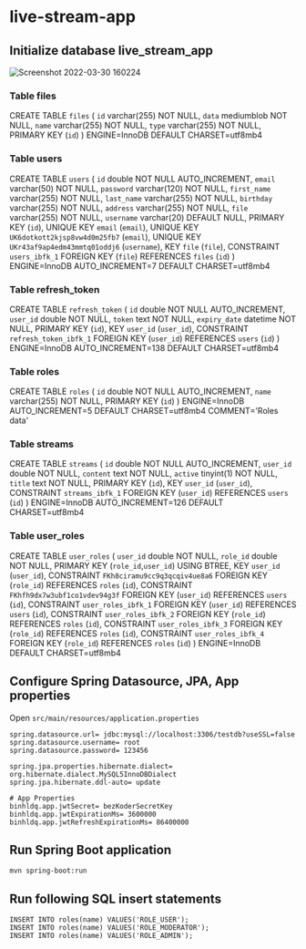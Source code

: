 # live-stream-app

## Initialize database live_stream_app
![Screenshot 2022-03-30 160224](https://user-images.githubusercontent.com/42068261/161008277-cd3f9f24-3adf-4f33-aa2d-32c66873a31a.png)
### Table files
CREATE TABLE `files` (
 `id` varchar(255) NOT NULL,
 `data` mediumblob NOT NULL,
 `name` varchar(255) NOT NULL,
 `type` varchar(255) NOT NULL,
 PRIMARY KEY (`id`)
) ENGINE=InnoDB DEFAULT CHARSET=utf8mb4
### Table users
CREATE TABLE `users` (
 `id` double NOT NULL AUTO_INCREMENT,
 `email` varchar(50) NOT NULL,
 `password` varchar(120) NOT NULL,
 `first_name` varchar(255) NOT NULL,
 `last_name` varchar(255) NOT NULL,
 `birthday` varchar(255) NOT NULL,
 `address` varchar(255) NOT NULL,
 `file` varchar(255) NOT NULL,
 `username` varchar(20) DEFAULT NULL,
 PRIMARY KEY (`id`),
 UNIQUE KEY `email` (`email`),
 UNIQUE KEY `UK6dotkott2kjsp8vw4d0m25fb7` (`email`),
 UNIQUE KEY `UKr43af9ap4edm43mmtq01oddj6` (`username`),
 KEY `file` (`file`),
 CONSTRAINT `users_ibfk_1` FOREIGN KEY (`file`) REFERENCES `files` (`id`)
) ENGINE=InnoDB AUTO_INCREMENT=7 DEFAULT CHARSET=utf8mb4
### Table refresh_token
CREATE TABLE `refresh_token` (
 `id` double NOT NULL AUTO_INCREMENT,
 `user_id` double NOT NULL,
 `token` text NOT NULL,
 `expiry_date` datetime NOT NULL,
 PRIMARY KEY (`id`),
 KEY `user_id` (`user_id`),
 CONSTRAINT `refresh_token_ibfk_1` FOREIGN KEY (`user_id`) REFERENCES `users` (`id`)
) ENGINE=InnoDB AUTO_INCREMENT=138 DEFAULT CHARSET=utf8mb4
### Table roles
CREATE TABLE `roles` (
 `id` double NOT NULL AUTO_INCREMENT,
 `name` varchar(255) NOT NULL,
 PRIMARY KEY (`id`)
) ENGINE=InnoDB AUTO_INCREMENT=5 DEFAULT CHARSET=utf8mb4 COMMENT='Roles data'
### Table streams
CREATE TABLE `streams` (
 `id` double NOT NULL AUTO_INCREMENT,
 `user_id` double NOT NULL,
 `content` text NOT NULL,
 `active` tinyint(1) NOT NULL,
 `title` text NOT NULL,
 PRIMARY KEY (`id`),
 KEY `user_id` (`user_id`),
 CONSTRAINT `streams_ibfk_1` FOREIGN KEY (`user_id`) REFERENCES `users` (`id`)
) ENGINE=InnoDB AUTO_INCREMENT=126 DEFAULT CHARSET=utf8mb4
### Table user_roles
CREATE TABLE `user_roles` (
 `user_id` double NOT NULL,
 `role_id` double NOT NULL,
 PRIMARY KEY (`role_id`,`user_id`) USING BTREE,
 KEY `user_id` (`user_id`),
 CONSTRAINT `FKh8ciramu9cc9q3qcqiv4ue8a6` FOREIGN KEY (`role_id`) REFERENCES `roles` (`id`),
 CONSTRAINT `FKhfh9dx7w3ubf1co1vdev94g3f` FOREIGN KEY (`user_id`) REFERENCES `users` (`id`),
 CONSTRAINT `user_roles_ibfk_1` FOREIGN KEY (`user_id`) REFERENCES `users` (`id`),
 CONSTRAINT `user_roles_ibfk_2` FOREIGN KEY (`role_id`) REFERENCES `roles` (`id`),
 CONSTRAINT `user_roles_ibfk_3` FOREIGN KEY (`role_id`) REFERENCES `roles` (`id`),
 CONSTRAINT `user_roles_ibfk_4` FOREIGN KEY (`role_id`) REFERENCES `roles` (`id`)
) ENGINE=InnoDB DEFAULT CHARSET=utf8mb4

## Configure Spring Datasource, JPA, App properties
Open `src/main/resources/application.properties`

```properties
spring.datasource.url= jdbc:mysql://localhost:3306/testdb?useSSL=false
spring.datasource.username= root
spring.datasource.password= 123456

spring.jpa.properties.hibernate.dialect= org.hibernate.dialect.MySQL5InnoDBDialect
spring.jpa.hibernate.ddl-auto= update

# App Properties
binhldq.app.jwtSecret= bezKoderSecretKey
binhldq.app.jwtExpirationMs= 3600000
binhldq.app.jwtRefreshExpirationMs= 86400000
```

## Run Spring Boot application
```
mvn spring-boot:run
```

## Run following SQL insert statements
```
INSERT INTO roles(name) VALUES('ROLE_USER');
INSERT INTO roles(name) VALUES('ROLE_MODERATOR');
INSERT INTO roles(name) VALUES('ROLE_ADMIN');
```
